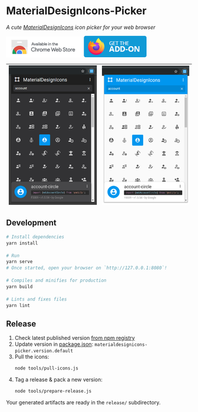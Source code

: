 # MaterialDesignIcons-Picker
*A cute [MaterialDesignIcons](https://materialdesignicons.com) icon picker for your web browser*

[![Download on Chrome Web Store](doc/download-chrome-web-store.png)](https://chrome.google.com/webstore/detail/materialdesignicons-picke/edjaedpifkihpjkcgknfokmibkoafhme)
[![Download for Firefox](doc/download-firefox.png)](https://addons.mozilla.org/en-US/firefox/addon/materialdesignicons-picker/)

| ![MaterialDesignIcons-Picker](doc/screenshot-dark.png) | ![MaterialDesignIcons-Picker](doc/screenshot-light.png) |
|:---:|:---:|

## Development

```bash
# Install dependencies
yarn install

# Run
yarn serve
# Once started, open your browser on `http://127.0.0.1:8080`!

# Compiles and minifies for production
yarn build

# Lints and fixes files
yarn lint
```

## Release

1. Check latest published version [from npm registry](https://www.npmjs.com/package/@mdi/font)
2. Update version in [package.json](./package.json): `materialdesignicons-picker.version.default`
3. Pull the icons:
    ```bash
    node tools/pull-icons.js
    ```
4. Tag a release & pack a new version:
    ```bash
    node tools/prepare-release.js
    ```

Your generated artifacts are ready in the `release/` subdirectory.
